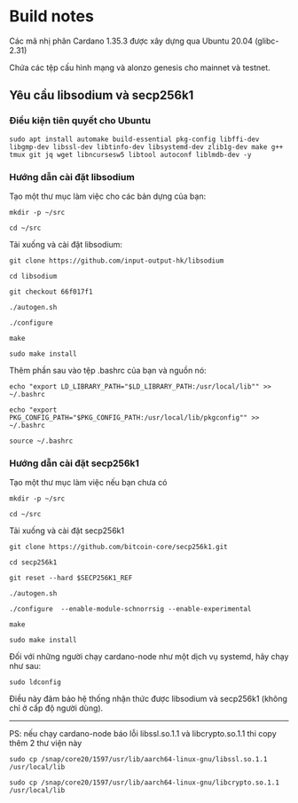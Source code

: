  Build notes
==================

Các mã nhị phân Cardano 1.35.3 được xây dựng qua Ubuntu 20.04 (glibc-2.31)

Chứa các tệp cấu hình mạng và alonzo genesis cho mainnet và testnet.


## Yêu cầu libsodium và secp256k1


### Điều kiện tiên quyết cho Ubuntu

```
sudo apt install automake build-essential pkg-config libffi-dev libgmp-dev libssl-dev libtinfo-dev libsystemd-dev zlib1g-dev make g++ tmux git jq wget libncursesw5 libtool autoconf liblmdb-dev -y
```
### Hướng dẫn cài đặt libsodium

Tạo một thư mục làm việc cho các bản dựng của bạn:

```
mkdir -p ~/src

cd ~/src

```

Tải xuống và cài đặt libsodium:

```
git clone https://github.com/input-output-hk/libsodium

cd libsodium

git checkout 66f017f1

./autogen.sh

./configure

make

sudo make install

```

Thêm phần sau vào tệp .bashrc của bạn và nguồn nó:

```
echo "export LD_LIBRARY_PATH="$LD_LIBRARY_PATH:/usr/local/lib"" >> ~/.bashrc

echo "export PKG_CONFIG_PATH="$PKG_CONFIG_PATH:/usr/local/lib/pkgconfig"" >> ~/.bashrc

source ~/.bashrc

```

### Hướng dẫn cài đặt secp256k1

Tạo một thư mục làm việc nếu bạn chưa có

```
mkdir -p ~/src

cd ~/src

```

Tải xuống và cài đặt secp256k1

```
git clone https://github.com/bitcoin-core/secp256k1.git

cd secp256k1

git reset --hard $SECP256K1_REF

./autogen.sh

./configure  --enable-module-schnorrsig --enable-experimental

make

sudo make install

```

Đối với những người chạy cardano-node như một dịch vụ systemd, hãy chạy như sau:


```
sudo ldconfig

```

Điều này đảm bảo hệ thống nhận thức được libsodium và secp256k1 (không chỉ ở cấp độ người dùng).

-------------------------


PS: nếu chạy cardano-node báo lỗi libssl.so.1.1 và libcrypto.so.1.1 thi copy thêm 2 thư viện này

```
sudo cp /snap/core20/1597/usr/lib/aarch64-linux-gnu/libssl.so.1.1 /usr/local/lib

sudo cp /snap/core20/1597/usr/lib/aarch64-linux-gnu/libcrypto.so.1.1 /usr/local/lib
```
